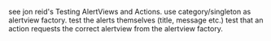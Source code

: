 see jon reid's Testing AlertViews and Actions.
use category/singleton as alertview factory.
test the alerts themselves (title, message etc.)
test that an action requests the correct alertview from the alertview factory.
